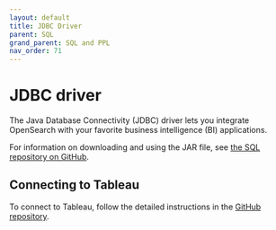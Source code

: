 ```yaml
---
layout: default
title: JDBC Driver
parent: SQL
grand_parent: SQL and PPL
nav_order: 71
---
```


# JDBC driver

The Java Database Connectivity (JDBC) driver lets you integrate OpenSearch with your favorite business intelligence (BI) applications.

For information on downloading and using the JAR file, see [the SQL repository on GitHub](https://github.com/opensearch-project/sql/tree/master/sql-jdbc).

## Connecting to Tableau

To connect to Tableau, follow the detailed instructions in the [GitHub repository](https://github.com/opensearch-project/sql/blob/main/bi-connectors/TableauConnector/README.md).
